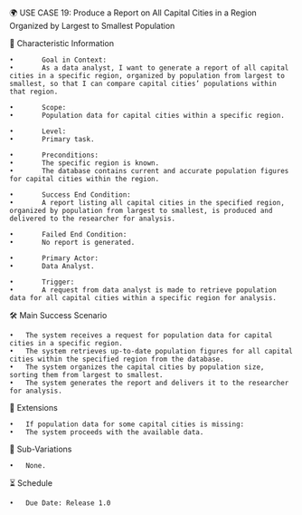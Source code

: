 🌍 USE CASE 19: Produce a Report on All Capital Cities in a Region Organized by Largest to Smallest Population

📌 Characteristic Information

	•       Goal in Context:
	•       As a data analyst, I want to generate a report of all capital cities in a specific region, organized by population from largest to smallest, so that I can compare capital cities’ populations within that region.
	
    •       Scope:
	•       Population data for capital cities within a specific region.
	
    •       Level:
	•       Primary task.
	
    •       Preconditions:
	•       The specific region is known.
	•       The database contains current and accurate population figures for capital cities within the region.
	
    •       Success End Condition:
	•       A report listing all capital cities in the specified region, organized by population from largest to smallest, is produced and delivered to the researcher for analysis.
	
    •       Failed End Condition:
	•       No report is generated.
	
    •       Primary Actor:
	•       Data Analyst.
	
    •       Trigger:
	•       A request from data analyst is made to retrieve population data for all capital cities within a specific region for analysis.

🛠 Main Success Scenario

	•	The system receives a request for population data for capital cities in a specific region.
	•	The system retrieves up-to-date population figures for all capital cities within the specified region from the database.
	•	The system organizes the capital cities by population size, sorting them from largest to smallest.
	•	The system generates the report and delivers it to the researcher for analysis.

🚨 Extensions

	•	If population data for some capital cities is missing:
	•	The system proceeds with the available data.

🔀 Sub-Variations

	•	None.

⏳ Schedule

	•	Due Date: Release 1.0
